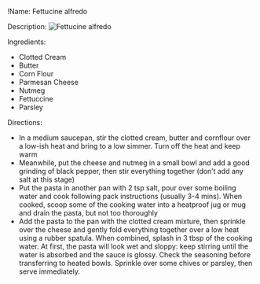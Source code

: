 !Name: Fettucine alfredo

Description:
![Fettucine alfredo](https://www.themealdb.com/images/media/meals/uquqtu1511178042.jpg "Fettucine alfredo")

Ingredients:
- Clotted Cream
- Butter
- Corn Flour
- Parmesan Cheese
- Nutmeg
- Fettuccine
- Parsley

Directions:
- In a medium saucepan, stir the clotted cream, butter and cornflour over a low-ish heat and bring to a low simmer. Turn off the heat and keep warm
- Meanwhile, put the cheese and nutmeg in a small bowl and add a good grinding of black pepper, then stir everything together (don’t add any salt at this stage)
- Put the pasta in another pan with 2 tsp salt, pour over some boiling water and cook following pack instructions (usually 3-4 mins). When cooked, scoop some of the cooking water into a heatproof jug or mug and drain the pasta, but not too thoroughly
- Add the pasta to the pan with the clotted cream mixture, then sprinkle over the cheese and gently fold everything together over a low heat using a rubber spatula. When combined, splash in 3 tbsp of the cooking water. At first, the pasta will look wet and sloppy: keep stirring until the water is absorbed and the sauce is glossy. Check the seasoning before transferring to heated bowls. Sprinkle over some chives or parsley, then serve immediately.
